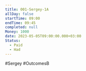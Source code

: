 ```yaml
---
title: 001-Sergey-1A
allDay: false
startTime: 09:00
endTime: 09:45
completed: null
Money: 1000
date: 2023-05-05T09:00:00.000+03:00
Status:
  - Paid
  - Had
---
```

#Sergey 
#OutcomesB 